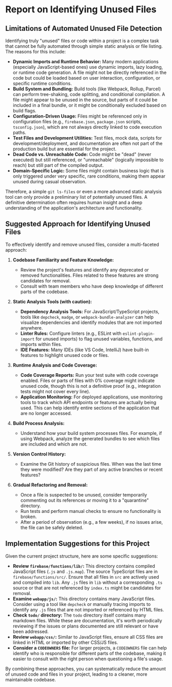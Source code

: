 # Report on Identifying Unused Files

## Limitations of Automated Unused File Detection

Identifying truly "unused" files or code within a project is a complex task that cannot be fully automated through simple static analysis or file listing. The reasons for this include:

*   **Dynamic Imports and Runtime Behavior:** Many modern applications (especially JavaScript-based ones) use dynamic imports, lazy loading, or runtime code generation. A file might not be directly referenced in the code but could be loaded based on user interaction, configuration, or specific runtime conditions.
*   **Build System and Bundling:** Build tools (like Webpack, Rollup, Parcel) can perform tree-shaking, code splitting, and conditional compilation. A file might appear to be unused in the source, but parts of it could be included in a final bundle, or it might be conditionally excluded based on build flags.
*   **Configuration-Driven Usage:** Files might be referenced only in configuration files (e.g., `firebase.json`, `package.json` scripts, `tsconfig.json`), which are not always directly linked to code execution paths.
*   **Test Files and Development Utilities:** Test files, mock data, scripts for development/deployment, and documentation are often not part of the production build but are essential for the project.
*   **Dead Code vs. Unreachable Code:** Code might be "dead" (never executed) but still referenced, or "unreachable" (logically impossible to reach) but still part of the compiled output.
*   **Domain-Specific Logic:** Some files might contain business logic that is only triggered under very specific, rare conditions, making them appear unused during casual observation.

Therefore, a simple `git ls-files` or even a more advanced static analysis tool can only provide a preliminary list of potentially unused files. A definitive determination often requires human insight and a deep understanding of the application's architecture and functionality.

## Suggested Approach for Identifying Unused Files

To effectively identify and remove unused files, consider a multi-faceted approach:

1.  **Codebase Familiarity and Feature Knowledge:**
    *   Review the project's features and identify any deprecated or removed functionalities. Files related to these features are strong candidates for removal.
    *   Consult with team members who have deep knowledge of different parts of the codebase.

2.  **Static Analysis Tools (with caution):**
    *   **Dependency Analysis Tools:** For JavaScript/TypeScript projects, tools like `depcheck`, `madge`, or `webpack-bundle-analyzer` can help visualize dependencies and identify modules that are not imported anywhere.
    *   **Linter Rules:** Configure linters (e.g., ESLint with `eslint-plugin-import` for unused imports) to flag unused variables, functions, and imports within files.
    *   **IDE Features:** Many IDEs (like VS Code, IntelliJ) have built-in features to highlight unused code or files.

3.  **Runtime Analysis and Code Coverage:**
    *   **Code Coverage Reports:** Run your test suite with code coverage enabled. Files or parts of files with 0% coverage might indicate unused code, though this is not a definitive proof (e.g., integration tests might not cover every line).
    *   **Application Monitoring:** For deployed applications, use monitoring tools to track which API endpoints or features are actually being used. This can help identify entire sections of the application that are no longer accessed.

4.  **Build Process Analysis:**
    *   Understand how your build system processes files. For example, if using Webpack, analyze the generated bundles to see which files are included and which are not.

5.  **Version Control History:**
    *   Examine the Git history of suspicious files. When was the last time they were modified? Are they part of any active branches or recent features?

6.  **Gradual Refactoring and Removal:**
    *   Once a file is suspected to be unused, consider temporarily commenting out its references or moving it to a "quarantine" directory.
    *   Run tests and perform manual checks to ensure no functionality is broken.
    *   After a period of observation (e.g., a few weeks), if no issues arise, the file can be safely deleted.

## Implementation Suggestions for this Project

Given the current project structure, here are some specific suggestions:

*   **Review `firebase/functions/lib/`:** This directory contains compiled JavaScript files (`.js` and `.js.map`). The source TypeScript files are in `firebase/functions/src/`. Ensure that all files in `src` are actively used and compiled into `lib`. Any `.js` files in `lib` without a corresponding `.ts` source or that are not referenced by `index.ts` might be candidates for removal.
*   **Examine `webapp/js/`:** This directory contains many JavaScript files. Consider using a tool like `depcheck` or manually tracing imports to identify any `.js` files that are not imported or referenced by HTML files.
*   **Check `todo/` directory:** The `todo` directory itself contains many markdown files. While these are documentation, it's worth periodically reviewing if the issues or plans documented are still relevant or have been addressed.
*   **Review `webapp/css/`:** Similar to JavaScript files, ensure all CSS files are linked in HTML or imported by other CSS/JS files.
*   **Consider a `CODEOWNERS` file:** For larger projects, a `CODEOWNERS` file can help identify who is responsible for different parts of the codebase, making it easier to consult with the right person when questioning a file's usage.

By combining these approaches, you can systematically reduce the amount of unused code and files in your project, leading to a cleaner, more maintainable codebase.

